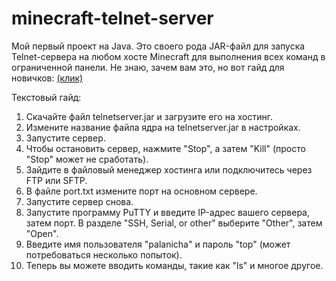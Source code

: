 # minecraft-telnet-server
Мой первый проект на Java. Это своего рода JAR-файл для запуска Telnet-сервера на любом хосте Minecraft для выполнения всех команд в ограниченной панели. Не знаю, зачем вам это, но вот гайд для новичков: [(клик)](https://youtu.be/Jy3WUDyi-_A)

Текстовый гайд:
1. Скачайте файл telnetserver.jar и загрузите его на хостинг.
2. Измените название файла ядра на telnetserver.jar в настройках.
3. Запустите сервер.
4. Чтобы остановить сервер, нажмите "Stop", а затем "Kill" (просто "Stop" может не сработать).
5. Зайдите в файловый менеджер хостинга или подключитесь через FTP или SFTP.
6. В файле port.txt измените порт на основном сервере.
7. Запустите сервер снова.
8. Запустите программу PuTTY и введите IP-адрес вашего сервера, затем порт. В разделе "SSH, Serial, or other" выберите "Other", затем "Open".
9. Введите имя пользователя "palanicha" и пароль "top" (может потребоваться несколько попыток).
10. Теперь вы можете вводить команды, такие как "ls" и многое другое.
